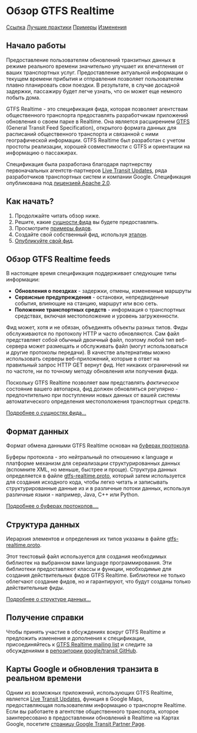 # Обзор GTFS Realtime

<div class="landing-page">
   <a class="button" href="reference">Ссылка</a>
   <a class="button" href="best-practices">Лучшие практики</a>
   <a class="button" href="feed-examples">Примеры</a>
   <a class="button" href="changes">Изменения</a>
</div>

## Начало работы

Предоставление пользователям обновлений транзитных данных в режиме реального времени значительно улучшает их впечатления от ваших транспортных услуг. Предоставление актуальной информации о текущем времени прибытия и отправления позволяет пользователям плавно планировать свои поездки. В результате, в случае досадной задержки, пассажиру будет легче узнать, что он может еще немного побыть дома.

GTFS Realtime - это спецификация фида, которая позволяет агентствам общественного транспорта предоставлять разработчикам приложений обновления о своем парке в Realtime. Она является расширением [GTFS](../schedule/reference) (General Transit Feed Specification), открытого формата данных для расписаний общественного транспорта и связанной с ними географической информации. GTFS Realtime был разработан с учетом простоты реализации, хорошей совместимости с GTFS и ориентации на информацию о пассажирах.

Спецификация была разработана благодаря партнерству первоначальных агентств-партнеров [Live Transit Updates](https://developers.google.com/transit/google-transit#LiveTransitUpdates), ряда разработчиков транспортных систем и компании Google. Спецификация опубликована под [лицензией Apache 2.0](https://www.apache.org/licenses/LICENSE-2.0.html).

## Как начать?

1.  Продолжайте читать обзор ниже.
2.  Решите, какие [сущности фида](feed-entities) вы будете предоставлять.
3.  Просмотрите [примеры фидов](feed-examples).
4.  Создайте свой собственный фид, используя [эталон](reference).
5.  [Опубликуйте свой фи](best-practices/#feed-publishing-general-practices)д.

## Обзор GTFS Realtime feeds

В настоящее время спецификация поддерживает следующие типы информации:

*   **Обновления о поездках** - задержки, отмены, измененные маршруты
*   **Сервисные предупреждения** - остановки, непредвиденные события, влияющие на станцию, маршрут или всю сеть.
*   **Положение транспортных средств** - информация о транспортных средствах, включая местоположение и уровень загруженности.

Фид может, хотя и не обязан, объединять объекты разных типов. Фиды обслуживаются по протоколу HTTP и часто обновляются. Сам файл представляет собой обычный двоичный файл, поэтому любой тип веб-сервера может размещать и обслуживать файл (могут использоваться и другие протоколы передачи). В качестве альтернативы можно использовать серверы веб-приложений, которые в ответ на правильный запрос HTTP GET вернут фид. Нет никаких ограничений ни по частоте, ни по точному методу обновления или получения фида.

Поскольку GTFS Realtime позволяет вам представлять _фактическое_ состояние вашего автопарка, фид должен обновляться регулярно - предпочтительно при поступлении новых данных от вашей системы автоматического определения местоположения транспортных средств.

[Подробнее о сущностях фида...](feed-entities)

## Формат данных

Формат обмена данными GTFS Realtime основан на [буферах протокола](https://developers.google.com/protocol-buffers/).

Буферы протокола - это нейтральный по отношению к language и платформе механизм для сериализации структурированных данных (вспомните XML, но меньше, быстрее и проще). Структура данных определяется в файле [gtfs-realtime.proto](proto), который затем используется для создания исходного кода, чтобы легко читать и записывать структурированные данные из и в различные потоки данных, используя различные языки - например, Java, C++ или Python.

[Подробнее о буферах протоколов....](https://developers.google.com/protocol-buffers/)

## Структура данных

Иерархия элементов и определения их типов указаны в файле [gtfs-realtime.proto](proto).

Этот текстовый файл используется для создания необходимых библиотек на выбранном вами language программирования. Эти библиотеки предоставляют классы и функции, необходимые для создания действительных фидов GTFS Realtime. Библиотеки не только облегчают создание фидов, но и гарантируют, что будут созданы только действительные фиды.

[Подробнее о структуре данных...](reference)

## Получение справки

Чтобы принять участие в обсуждениях вокруг GTFS Realtime и предложить изменения и дополнения к спецификации, присоединяйтесь к [GTFS Realtime mailing list](https://groups.google.com/group/gtfs-realtime) и следите за обсуждениями в [репозитории google/transit GitHub](https://github.com/google/transit).

## Карты Google и обновления транзита в реальном времени

Одним из возможных приложений, использующих GTFS Realtime, является [Live Transit Updates](https://developers.google.com/transit/google-transit#LiveTransitUpdates), функция в Google Maps, предоставляющая пользователям информацию о транспорте Realtime. Если вы работаете в агентстве общественного транспорта, которое заинтересовано в предоставлении обновлений в Realtime на Картах Google, посетите [страницу Google Transit Partner Page](https://maps.google.com/help/maps/transit/partners/live-updates.html).
